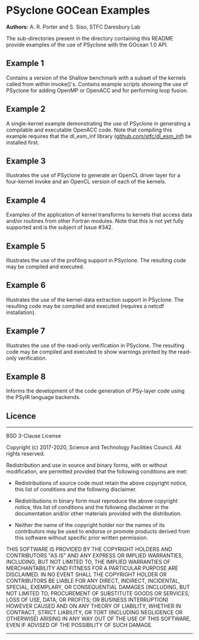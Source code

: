# PSyclone GOCean Examples

**Authors:** A. R. Porter and S. Siso, STFC Daresbury Lab

The sub-directories present in the directory containing this README provide
examples of the use of PSyclone with the GOcean 1.0 API.

## Example 1

Contains a version of the Shallow benchmark with a subset of the kernels
called from within invoke()'s. Contains example scripts showing the use
of PSyclone for adding OpenMP or OpenACC and for performing loop fusion.

## Example 2

A single-kernel example demonstrating the use of PSyclone in generating
a compilable and executable OpenACC code. Note that compiling this
example requires that the dl_esm_inf library ([github.com/stfc/dl_esm_inf](https://github.com/stfc/dl_esm_inf))
be installed first.

## Example 3

Illustrates the use of PSyclone to generate an OpenCL driver layer for
a four-kernel invoke and an OpenCL version of each of the kernels.

## Example 4

Examples of the application of kernel transforms to kernels that access
data and/or routines from other Fortran modules. Note that this is not
yet fully supported and is the subject of Issue #342.

## Example 5

Illustrates the use of the profiling support in PSyclone. The resulting
code may be compiled and executed.

## Example 6

Illustrates the use of the kernel-data extraction support in PSyclone. The
resulting code may be compiled and executed (requires a netcdf installation).

## Example 7

Illustrates the use of the read-only verification in PSyclone. The
resulting code may be compiled and executed to show warnings printed
by the read-only verification.

## Example 8

Informs the development of the code generation of PSy-layer code using the
PSyIR language backends.

## Licence

-----------------------------------------------------------------------------

BSD 3-Clause License

Copyright (c) 2017-2020, Science and Technology Facilities Council.
All rights reserved.

Redistribution and use in source and binary forms, with or without
modification, are permitted provided that the following conditions are met:

* Redistributions of source code must retain the above copyright notice, this
  list of conditions and the following disclaimer.

* Redistributions in binary form must reproduce the above copyright notice,
  this list of conditions and the following disclaimer in the documentation
  and/or other materials provided with the distribution.

* Neither the name of the copyright holder nor the names of its
  contributors may be used to endorse or promote products derived from
  this software without specific prior written permission.

THIS SOFTWARE IS PROVIDED BY THE COPYRIGHT HOLDERS AND CONTRIBUTORS
"AS IS" AND ANY EXPRESS OR IMPLIED WARRANTIES, INCLUDING, BUT NOT
LIMITED TO, THE IMPLIED WARRANTIES OF MERCHANTABILITY AND FITNESS
FOR A PARTICULAR PURPOSE ARE DISCLAIMED. IN NO EVENT SHALL THE
COPYRIGHT HOLDER OR CONTRIBUTORS BE LIABLE FOR ANY DIRECT, INDIRECT,
INCIDENTAL, SPECIAL, EXEMPLARY, OR CONSEQUENTIAL DAMAGES (INCLUDING,
BUT NOT LIMITED TO, PROCUREMENT OF SUBSTITUTE GOODS OR SERVICES;
LOSS OF USE, DATA, OR PROFITS; OR BUSINESS INTERRUPTION) HOWEVER
CAUSED AND ON ANY THEORY OF LIABILITY, WHETHER IN CONTRACT, STRICT
LIABILITY, OR TORT (INCLUDING NEGLIGENCE OR OTHERWISE) ARISING IN
ANY WAY OUT OF THE USE OF THIS SOFTWARE, EVEN IF ADVISED OF THE
POSSIBILITY OF SUCH DAMAGE.

-----------------------------------------------------------------------------
